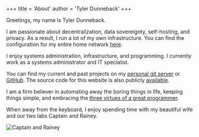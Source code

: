 +++
title = 'About'
author = 'Tyler Dunneback'
+++

Greetings, my name is Tyler Dunneback.

I am passionate about decentralization, data sovereignty, self-hosting, and
privacy. As a result, I run a lot of my own infrastructure. You can find the
configuration for my entire home network
[here](https://git.tdback.net/nix-config).

I enjoy systems administration, infrastructure, and programming. I currently
work as a systems administrator and IT specialist.

You can find my current and past projects on my [personal git
server](https://git.tdback.net) or [GitHub](https://github.com/tdback).
The source code for this website is also publicly
[available](https://git.tdback.net/website).

I am a firm believer in automating away the boring things in life, keeping
things simple, and embracing the
[three virtues of a great programmer](https://thethreevirtues.com/).

When away from the keyboard, I enjoy spending time with my beautiful wife and
our two labs Captain and Rainey.

![Captain and Rainey](/Captain_and_Rainey.jpg)
